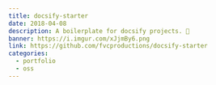 ```yaml
---
title: docsify-starter
date: 2018-04-08
description: A boilerplate for docsify projects. 📝️
banner: https://i.imgur.com/xJjmBy6.png
link: https://github.com/fvcproductions/docsify-starter
categories:
  - portfolio
  - oss
---
```

